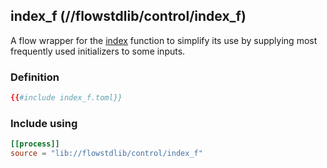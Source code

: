 ## index_f (//flowstdlib/control/index_f)
A flow wrapper for the [index](index/index.md) function to simplify its use by supplying most frequently
used initializers to some inputs. 
 
### Definition
```toml
{{#include index_f.toml}}
```

### Include using
```toml
[[process]]
source = "lib://flowstdlib/control/index_f"
```
